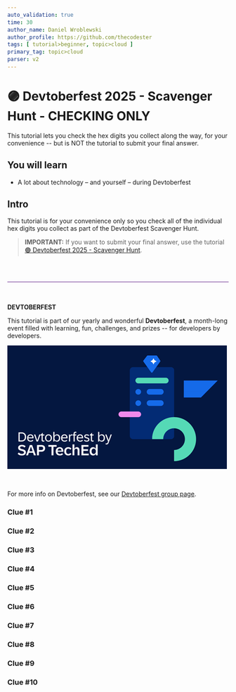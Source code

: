 ```yaml
---
auto_validation: true
time: 30
author_name: Daniel Wroblewski
author_profile: https://github.com/thecodester
tags: [ tutorial>beginner, topic>cloud ]
primary_tag: topic>cloud
parser: v2
---
```

  
# 🟣 Devtoberfest 2025 - Scavenger Hunt - CHECKING ONLY
<!-- description --> This tutorial lets you check the hex digits you collect along the way, for your convenience -- but is NOT the tutorial to submit your final answer.
 
## You will learn
- A lot about technology – and yourself – during Devtoberfest

## Intro
This tutorial is for your convenience only so you check all of the individual hex digits you collect as part of the Devtoberfest Scavenger Hunt.

>**IMPORTANT:** If you want to submit your final answer, use the tutorial [🟣 Devtoberfest 2025 - Scavenger Hunt](devtoberfest2025-scavenger-hunt).

&nbsp;

![Rule](rule.png) 

&nbsp;

**DEVTOBERFEST**

This tutorial is part of our yearly and wonderful **Devtoberfest**, a month-long event filled with learning, fun, challenges, and prizes -- for developers by developers. 

![Devtoberfest](devtoberfestBanner2.png) 

&nbsp;

For more info on Devtoberfest, see our [Devtoberfest group page](https://community.sap.com/t5/devtoberfest/gh-p/Devtoberfest).
  
 

 




### Clue #1

### Clue #2

### Clue #3

### Clue #4

### Clue #5

### Clue #6

### Clue #7

### Clue #8

### Clue #9

### Clue #10


